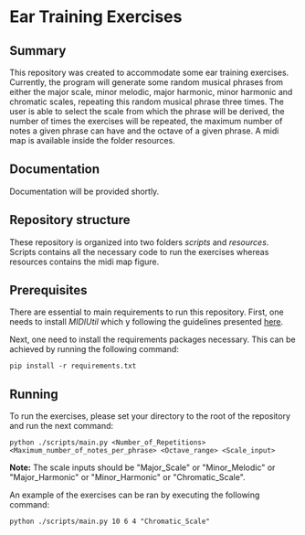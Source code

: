 # Ear Training Exercises
## Summary

This repository was created to accommodate some ear training exercises. Currently, the program will generate some random musical phrases from either the major scale, minor melodic, major harmonic, minor harmonic and chromatic scales, repeating this random musical phrase three times. The user is able to select the scale from which the phrase will be derived, the number of times the exercises will be repeated, the maximum number of notes a given phrase can have and the octave of a given phrase. A midi map is available inside the folder resources.

## Documentation

Documentation will be provided shortly.

## Repository structure

These repository is organized into two folders *scripts* and *resources*. Scripts contains all the necessary code to run the exercises whereas resources contains the midi map figure.

## Prerequisites

There are essential to main requirements to run this repository. First, one needs to install *MIDIUtil* which y following the guidelines presented [here](https://github.com/MarkCWirt/MIDIUtil).

Next, one need to install the requirements packages necessary. This can be achieved by running the following command:

```
pip install -r requirements.txt
```

## Running

To run the exercises, please set your directory to the root of the repository and run the next command:

```
python ./scripts/main.py <Number_of_Repetitions> <Maximum_number_of_notes_per_phrase> <Octave_range> <Scale_input>
```

**Note:** The scale inputs should be "Major_Scale" or "Minor_Melodic" or "Major_Harmonic" or "Minor_Harmonic" or "Chromatic_Scale". 

An example of the exercises can be ran by executing the following command:

```
python ./scripts/main.py 10 6 4 "Chromatic_Scale"
```